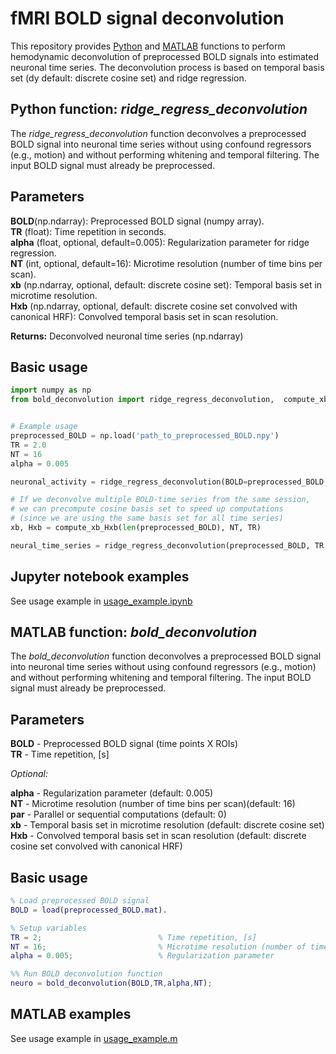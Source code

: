 # fMRI BOLD signal deconvolution
 

This repository provides [Python](https://github.com/IHB-IBR-department/BOLD_deconvolution/blob/main/python_code/bold_deconvolution.py) and [MATLAB](https://github.com/IHB-IBR-department/BOLD_deconvolution/blob/main/matlab_code/bold_deconvolution.m) functions to perform hemodynamic deconvolution of preprocessed BOLD signals into estimated neuronal time series. The deconvolution process is based on temporal basis set (dy default: discrete cosine set) and ridge regression.

## Python function: *ridge_regress_deconvolution*

The *ridge_regress_deconvolution* function deconvolves a preprocessed BOLD signal into neuronal time series without using confound regressors (e.g., motion) and without performing whitening and temporal filtering. The input BOLD signal must already be preprocessed.

## Parameters
**BOLD**(np.ndarray):
Preprocessed BOLD signal (numpy array).<br />
**TR** (float): Time repetition in seconds.<br />
**alpha** (float, optional, default=0.005): Regularization parameter for ridge regression.<br />
**NT** (int, optional, default=16): Microtime resolution (number of time bins per scan).<br />
**xb** (np.ndarray, optional, default: discrete cosine set): Temporal basis set in microtime resolution.<br />
**Hxb**  (np.ndarray, optional, default: discrete cosine set convolved with canonical HRF): Convolved temporal basis set in scan resolution.<br />

**Returns:** Deconvolved neuronal time series (np.ndarray)


## Basic usage
```python
import numpy as np
from bold_deconvolution import ridge_regress_deconvolution,  compute_xb_Hxb


# Example usage
preprocessed_BOLD = np.load('path_to_preprocessed_BOLD.npy')
TR = 2.0
NT = 16
alpha = 0.005

neuronal_activity = ridge_regress_deconvolution(BOLD=preprocessed_BOLD, TR=TR, alpha=alpha, NT=NT)

# If we deconvolve multiple BOLD-time series from the same session,
# we can precompute cosine basis set to speed up computations 
# (since we are using the same basis set for all time series)
xb, Hxb = compute_xb_Hxb(len(preprocessed_BOLD), NT, TR)

neural_time_series = ridge_regress_deconvolution(preprocessed_BOLD, TR, alpha, NT, xb=xb, Hxb=Hxb)


```

## Jupyter notebook examples

See usage example in [usage_example.ipynb](https://github.com/IHB-IBR-department/BOLD_deconvolution/blob/main/python_code/usage_example.ipynb)

## MATLAB function: *bold_deconvolution*

The *bold_deconvolution* function deconvolves a preprocessed BOLD signal into neuronal time series without using confound regressors (e.g., motion) and without performing whitening and temporal filtering. The input BOLD signal must already be preprocessed.

## Parameters

**BOLD**  - Preprocessed BOLD signal (time points X ROIs) <br />
**TR**    - Time repetition, [s]

*Optional:*

**alpha** - Regularization parameter (default: 0.005)<br />
**NT**    - Microtime resolution (number of time bins per scan)(default: 16)<br />
**par**   - Parallel or sequential computations (default: 0)<br />
**xb**    - Temporal basis set in microtime resolution (default: discrete cosine set)<br />
**Hxb**   - Convolved temporal basis set in scan resolution (default: discrete cosine set convolved with canonical HRF)

## Basic usage
```matlab
% Load preprocessed BOLD signal
BOLD = load(preprocessed_BOLD.mat).

% Setup variables
TR = 2;                          % Time repetition, [s]
NT = 16;                         % Microtime resolution (number of time bins per scan)
alpha = 0.005;                   % Regularization parameter

%% Run BOLD deconvolution function
neuro = bold_deconvolution(BOLD,TR,alpha,NT);

```

## MATLAB examples

See usage example in [usage_example.m](https://github.com/IHB-IBR-department/BOLD_deconvolution/blob/main/matlab_code/usage_example.m)
